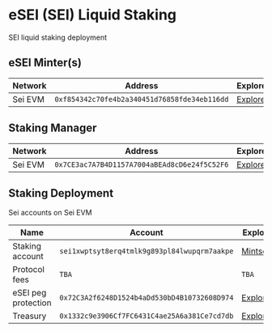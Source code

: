 # eSEI (SEI) Liquid Staking
SEI liquid staking deployment

## eSEI Minter(s)

| Network | Address | Explorer |
| -- | -- | -- |
| Sei EVM | `0xf854342c70fe4b2a340451d76858fde34eb116dd` | [Explorer](https://seitrace.com/address/0xf854342c70fe4b2a340451d76858fde34eb116dd) |

## Staking Manager
| Network | Address | Explorer |
| -- | -- | -- |
| Sei EVM | `0x7CE3ac7A7B4D1157A7004aBEAd8cD6e24f5C52F6` | [Explorer](https://seitrace.com/address/0x7CE3ac7A7B4D1157A7004aBEAd8cD6e24f5C52F6) |

## Staking Deployment
Sei accounts on Sei EVM

| Name | Account | Explorer |
| -- | -- | -- |
| Staking account | `sei1xwptsyt8erq4tmlk9g893pl84lwupqrm7aakpe` | [Mintscan](https://www.mintscan.io/sei/address/sei1xwptsyt8erq4tmlk9g893pl84lwupqrm7aakpe) |
| Protocol fees | `TBA` | `TBA` |
| eSEI peg protection | `0x72C3A2f6248D1524b4aDd530bD4B10732608D974` | [Explorer](https://seitrace.com/address/0x72C3A2f6248D1524b4aDd530bD4B10732608D974) |
| Treasury | `0x1332c9e3906Cf7FC6431C4ae25A6a381Ce7cd7db` | [Explorer](https://seitrace.com/address/0x1332c9e3906Cf7FC6431C4ae25A6a381Ce7cd7db) |
